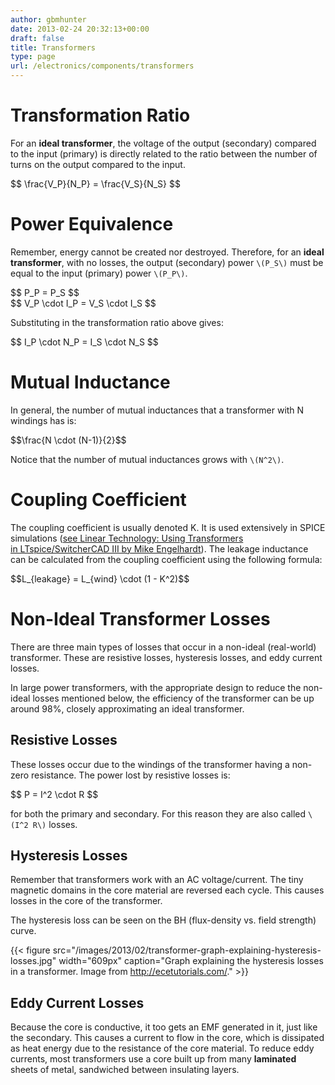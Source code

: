 ```yaml
---
author: gbmhunter
date: 2013-02-24 20:32:13+00:00
draft: false
title: Transformers
type: page
url: /electronics/components/transformers
---
```


# Transformation Ratio

For an **ideal transformer**, the voltage of the output (secondary) compared to the input (primary) is directly related to the ratio between the number of turns on the output compared to the input.

<div>$$ \frac{V_P}{N_P} = \frac{V_S}{N_S} $$</div>

# Power Equivalence

Remember, energy cannot be created nor destroyed. Therefore, for an **ideal transformer**, with no losses, the output (secondary) power `\(P_S\)` must be equal to the input (primary) power `\(P_P\)`.

<div>$$ P_P = P_S $$</div>

<div>$$ V_P \cdot I_P = V_S \cdot I_S $$</div>

Substituting in the transformation ratio above gives:

<div>$$ I_P \cdot N_P = I_S \cdot N_S $$</div>

# Mutual Inductance

In general, the number of mutual inductances that a transformer with N windings has is:

<div>$$\frac{N \cdot (N-1)}{2}$$</div>

Notice that the number of mutual inductances grows with `\(N^2\)`.

# Coupling Coefficient

The coupling coefficient is usually denoted K. It is used extensively in SPICE simulations ([see Linear Technology: Using Transformers in LTspice/SwitcherCAD III by Mike Engelhardt](http://cds.linear.com/docs/en/lt-journal/LTMag-V16N3-23-LTspice_Transformers-MikeEngelhardt.pdf)). The leakage inductance can be calculated from the coupling coefficient using the following formula:

<div>$$L_{leakage} = L_{wind} \cdot (1 - K^2)$$</div>

# Non-Ideal Transformer Losses

There are three main types of losses that occur in a non-ideal (real-world) transformer. These are resistive losses, hysteresis losses, and eddy current losses.

In large power transformers, with the appropriate design to reduce the non-ideal losses mentioned below, the efficiency of the transformer can be up around 98%, closely approximating an ideal transformer.

## Resistive Losses

These losses occur due to the windings of the transformer having a non-zero resistance. The power lost by resistive losses is:

<div>$$ P = I^2 \cdot R $$</div>

for both the primary and secondary. For this reason they are also called `\(I^2 R\)` losses.

## Hysteresis Losses

Remember that transformers work with an AC voltage/current. The tiny magnetic domains in the core material are reversed each cycle. This causes losses in the core of the transformer.

The hysteresis loss can be seen on the BH (flux-density vs. field strength) curve.

{{< figure src="/images/2013/02/transformer-graph-explaining-hysteresis-losses.jpg" width="609px" caption="Graph explaining the hysteresis losses in a transformer. Image from http://ecetutorials.com/."  >}}

## Eddy Current Losses

Because the core is conductive, it too gets an EMF generated in it, just like the secondary. This causes a current to flow in the core, which is dissipated as heat energy due to the resistance of the core material. To reduce eddy currents, most transformers use a core built up from many **laminated** sheets of metal, sandwiched between insulating layers.

 
